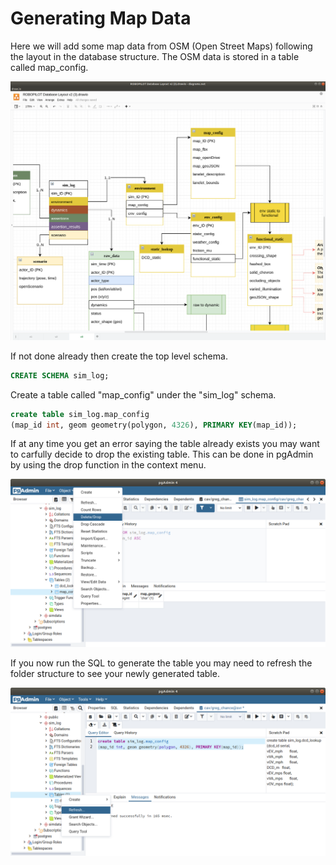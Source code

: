 # Generating Map Data

Here we will add some map data from OSM (Open Street Maps) following the layout in the database structure. The OSM data is stored in a table called map_config.

![](../pics/map_env.png)

If not done already then create the top level schema.

``` sql
CREATE SCHEMA sim_log;
```

Create a table called "map_config" under the "sim_log" schema. 

``` sql
create table sim_log.map_config
(map_id int, geom geometry(polygon, 4326), PRIMARY KEY(map_id));
```

If at any time you get an error saying the table already exists you may want to carfully decide to drop the existing table. This can be done in pgAdmin by using the drop function in the context menu.

![](../pics/table_drop.png)

If you now run the SQL to generate the table you may need to refresh the folder structure to see your newly generated table.

![](../pics/refresh.png)
